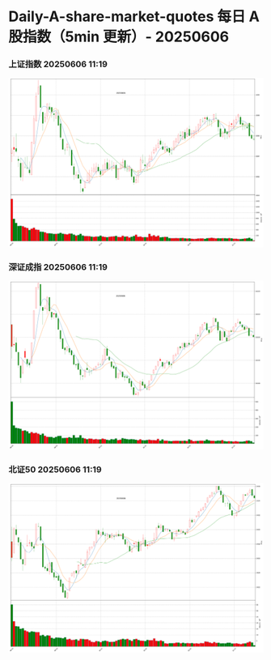 
# Daily-A-share-market-quotes 每日 A 股指数（5min 更新）- 20250606

### 上证指数 20250606 11:19
![](./fig/2025/6/20250606-sh000001.png)

### 深证成指 20250606 11:19
![](./fig/2025/6/20250606-sz399001.png)

### 北证50 20250606 11:19
![](./fig/2025/6/20250606-bj899050.png)
